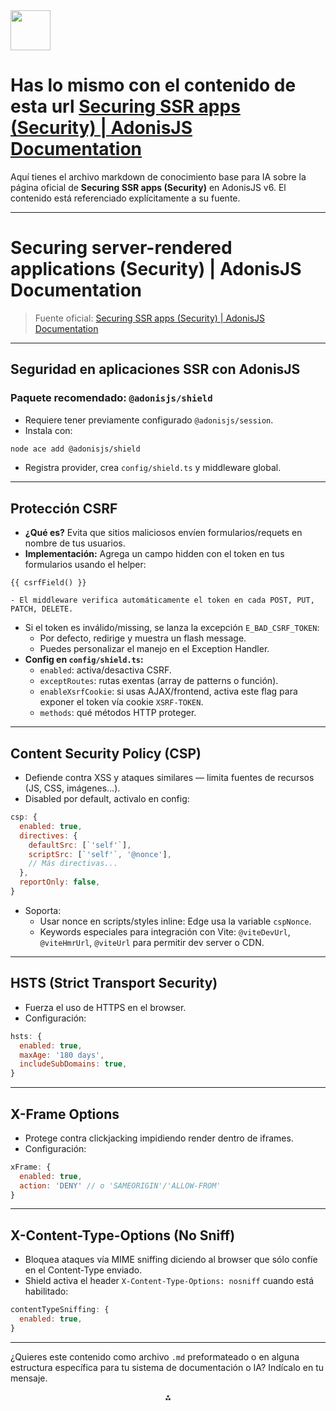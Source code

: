 <img src="https://r2cdn.perplexity.ai/pplx-full-logo-primary-dark%402x.png" style="height:64px;margin-right:32px"/>

# Has lo mismo con el contenido de esta url [Securing SSR apps (Security) | AdonisJS Documentation](https://docs.adonisjs.com/guides/security/securing-ssr-applications)

Aquí tienes el archivo markdown de conocimiento base para IA sobre la página oficial de **Securing SSR apps (Security)** en AdonisJS v6. El contenido está referenciado explícitamente a su fuente.

***

# Securing server-rendered applications (Security) | AdonisJS Documentation

> Fuente oficial: [Securing SSR apps (Security) | AdonisJS Documentation](https://docs.adonisjs.com/guides/security/securing-ssr-applications)

***

## Seguridad en aplicaciones SSR con AdonisJS

### Paquete recomendado: `@adonisjs/shield`

- Requiere tener previamente configurado `@adonisjs/session`.
- Instala con:

```bash
node ace add @adonisjs/shield
```

- Registra provider, crea `config/shield.ts` y middleware global.

***

## Protección CSRF

- **¿Qué es?** Evita que sitios maliciosos envíen formularios/requets en nombre de tus usuarios.
- **Implementación:**
Agrega un campo hidden con el token en tus formularios usando el helper:

```edge
{{ csrfField() }}
```

    - El middleware verifica automáticamente el token en cada POST, PUT, PATCH, DELETE.
- Si el token es inválido/missing, se lanza la excepción `E_BAD_CSRF_TOKEN`:
    - Por defecto, redirige y muestra un flash message.
    - Puedes personalizar el manejo en el Exception Handler.
- **Config en `config/shield.ts`:**
    - `enabled`: activa/desactiva CSRF.
    - `exceptRoutes`: rutas exentas (array de patterns o función).
    - `enableXsrfCookie`: si usas AJAX/frontend, activa este flag para exponer el token vía cookie `XSRF-TOKEN`.
    - `methods`: qué métodos HTTP proteger.

***

## Content Security Policy (CSP)

- Defiende contra XSS y ataques similares — limita fuentes de recursos (JS, CSS, imágenes…).
- Disabled por default, activalo en config:

```js
csp: {
  enabled: true,
  directives: {
    defaultSrc: [`'self'`],
    scriptSrc: [`'self'`, '@nonce'],
    // Más directivas...
  },
  reportOnly: false,
}
```

- Soporta:
    - Usar nonce en scripts/styles inline: Edge usa la variable `cspNonce`.
    - Keywords especiales para integración con Vite: `@viteDevUrl`, `@viteHmrUrl`, `@viteUrl` para permitir dev server o CDN.

***

## HSTS (Strict Transport Security)

- Fuerza el uso de HTTPS en el browser.
- Configuración:

```js
hsts: {
  enabled: true,
  maxAge: '180 days',
  includeSubDomains: true,
}
```


***

## X-Frame Options

- Protege contra clickjacking impidiendo render dentro de iframes.
- Configuración:

```js
xFrame: {
  enabled: true,
  action: 'DENY' // o 'SAMEORIGIN'/'ALLOW-FROM'
}
```


***

## X-Content-Type-Options (No Sniff)

- Bloquea ataques vía MIME sniffing diciendo al browser que sólo confíe en el Content-Type enviado.
- Shield activa el header `X-Content-Type-Options: nosniff` cuando está habilitado:

```js
contentTypeSniffing: {
  enabled: true,
}
```


***

¿Quieres este contenido como archivo `.md` preformateado o en alguna estructura específica para tu sistema de documentación o IA? Indícalo en tu mensaje.

<div style="text-align: center">⁂</div>

[^1]: https://docs.adonisjs.com/guides/security/securing-ssr-applications

